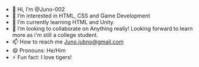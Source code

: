 - 👋 Hi, I’m @Juno-002
- 👀 I’m interested in HTML, CSS and Game Development
- 🌱 I’m currently learning HTML and Unity.
- 💞️ I’m looking to collaborate on Anything really! Looking forward to learn more as i'm still a college student.
- 📫 How to reach me Juno.jubno@gmail.com
- 😄 Pronouns: He/Him
- ⚡ Fun fact: I love tigers!

<!---
Juno-002/Juno-002 is a ✨ special ✨ repository because its `README.md` (this file) appears on your GitHub profile.
You can click the Preview link to take a look at your changes.
--->
